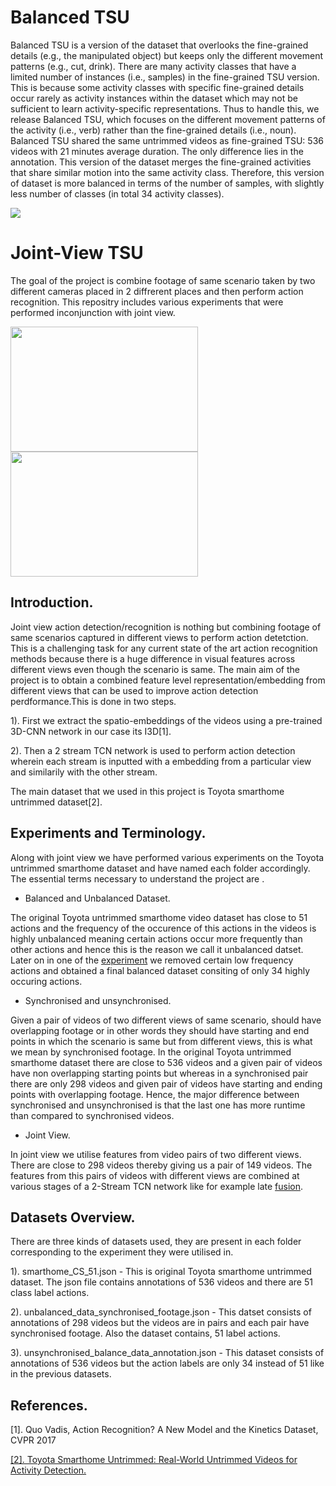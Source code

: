 # Balanced TSU

Balanced TSU is a version of the dataset that overlooks the fine-grained details (e.g., the manipulated object) but keeps only the different movement patterns (e.g., cut, drink). There are many activity classes that have a limited number of instances (i.e., samples) in the fine-grained TSU version. This is because some activity classes with specific fine-grained details occur rarely as activity instances within the dataset which may not be sufficient to learn activity-specific representations. Thus to handle this, we release Balanced TSU, which focuses on the different movement patterns of the activity (i.e., verb) rather than the fine-grained details (i.e., noun). Balanced TSU shared the same untrimmed videos as fine-grained TSU: 536 videos with 21 minutes average duration. The only difference lies in the annotation. This version of the dataset merges the fine-grained activities that share similar motion into the same activity class. Therefore, this version of dataset is more balanced in terms of the number of samples, with slightly less number of classes (in total 34 activity classes).

![](/Images/Balanced_TSU.png)

# Joint-View TSU

The goal of the project is combine footage of same scenario taken by two different cameras placed in 2 diffrerent places and then perform action recognition. This repositry includes various experiments that were performed inconjunction with joint view.

<img src="/gifs/Sit_down_v1.gif" width="300" height="200"/> <img src="/gifs/Sit_down_v2.gif" width="300" height="200"/> 


## Introduction.

Joint view action detection/recognition is nothing but combining footage of same scenarios captured in different views to perform action detetction. This is a challenging task for any current state of the art action recognition methods because there is a huge difference in visual features across different views even though the scenario is same. The main aim of the project is to obtain a combined feature level representation/embedding from different views that can be used to improve action detection perdformance.This is done in two steps.

1). First we extract the spatio-embeddings of the videos using a pre-trained 3D-CNN network in our case its I3D[1].

2). Then a 2 stream TCN network is used to perform action detection wherein each stream is inputted with a embedding from a particular view and similarily with the other stream.

The main dataset that we used in this project is Toyota smarthome untrimmed dataset[2].

## Experiments and Terminology.
Along with joint view we have performed various experiments on the Toyota untrimmed smarthome dataset and have named each folder accordingly. The essential terms necessary to understand the project are .

* Balanced and Unbalanced Dataset.

The original Toyota untrimmed smarthome video dataset has close to 51 actions and the frequency of the occurence of this actions in the videos is highly unbalanced meaning certain actions occur more frequently than other actions and hence this is the reason we call it unbalanced datset. Later on in one of the [experiment](https://github.com/hari431996/joint_view_action_detection/tree/main/balanced_data_un_synchronised_footage%20) we removed certain low frequency actions and obtained a final balanced dataset consiting of only 34 highly occuring actions.

* Synchronised and unsynchronised.

Given a pair of videos of  two different views  of same scenario, should have overlapping footage or in other words they should have starting and end points in which the scenario is same but from different views, this is what we mean by synchronised footage. In the original Toyota untrimmed smarthome dataset there are close to 536 videos and a given pair of videos have non overlapping starting points but whereas in a synchronised pair there are only 298 videos and given pair of videos have starting and ending points with overlapping footage. Hence, the major difference between synchronised and unsynchronised is that the last one has more runtime than compared to synchronised videos.

* Joint View.

In joint view we utilise features from video pairs of two different views. There are close to 298 videos thereby giving us a pair of 149 videos. The features from this pairs of videos with different views are combined at various stages of a 2-Stream TCN network like for example late [fusion](https://github.com/hari431996/joint_view_action_detection/tree/main/joint_view_late_fusion).

## Datasets Overview.

There are three kinds of datasets used, they are present in each folder corresponding to the experiment they were utilised in.

1). smarthome_CS_51.json - This is original Toyota smarthome untrimmed dataset. The json file contains annotations of 536 videos and there are 51 class label actions.

2). unbalanced_data_synchronised_footage.json - This datset consists of annotations of 298 videos but the videos are in pairs and each pair have synchronised footage. Also the dataset contains, 51 label actions.

3). unsynchronised_balance_data_annotation.json - This dataset consists of annotations of 536 videos but the action labels are only 34 instead of 51 like in the previous datasets.


## References.

[1]. Quo Vadis, Action Recognition? A New Model and the Kinetics Dataset, CVPR 2017

<a href="https://arxiv.org/abs/2010.14982" target="_blank">[2]. Toyota Smarthome Untrimmed: Real-World Untrimmed Videos for Activity Detection.</a>





